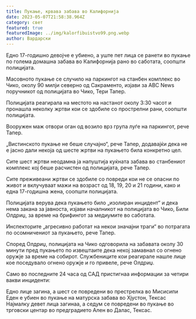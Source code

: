 ```yaml
---
title: Пукање, крвава забава во Калифорнија
date: 2023-05-07T21:58:38.964Z
category: свет
featured: true
featuredImage: ../img/kalorfibuistvo99.png.webp
author: Вардарски
---
```


Едно 17-годишно девојче е убиено, а уште пет лица се ранети во пукање по голема домашна забава во Калифорнија рано во саботата, соопшти полицијата.

Масовното пукање се случило на паркингот на станбен комплекс во Чико, околу 90 милји северно од Сакраменто, изјави за ABC News поручникот од полицијата во Чико, Тери Тапер.

Полицијата реагирала на местото на настанот околу 3:30 часот и пронашла неколку жртви кои се здобиле со прострелни рани, соопшти полицијата.

Вооружен маж отвори оган од возило врз група луѓе на паркингот, рече Тапер.

„Вистинското пукање не беше случајно“, рече Тапер, додавајќи дека не е јасно дали некоја од шесте жртви на пукањето била конкретно цел.

Сите шест жртви неодамна ја напуштија куќната забава во станбениот комплекс кој беше расчистен од полицијата, рече Тапер.

Сите преживеани жртви се здобиле со повреди кои не се опасни по живот и вклучуваат мажи на возраст од 18, 19, 20 и 21 години, како и една 17-годишна жена, соопшти полицијата.

Полицијата верува дека пукањето било „изолиран инцидент“ и дека нема закана за јавноста, изјави началникот на полицијата во Чико, Били Олдриџ, за време на брифингот за медиумите во саботата.

Инспекторите „агресивно работат на некои значајни траги“ во потрагата по осомничениот за пукањето, рече Тапер.

Според Олдриџ, полицијата на Чико одговорила на забавата околу 30 минути пред пукањето по извештаите дека некој замавнал со огнено оружје за време на собирот. Службениците кои реагирале нашле лице кое поседувало огнено оружје и го привеле, рече Олдриџ.

Само во последните 24 часа од САД пристигнаа информации за четири вакви инциденти:

Едно лице загина, а шест се повредени во престрелка во Мисисипи
Еден е убиен во пукање на матурска забава во Хјустон, Тексас
Најмалку девет лица загинаа, а седум се повредени во пукање во трговски центар во предградието Ален во Далас, Тексас.
